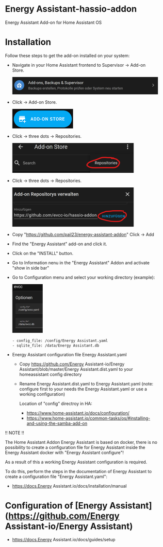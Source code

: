 # Energy Assistant-hassio-addon
Energy Assistant Add-on for Home Assistant OS

# Installation

Follow these steps to get the add-on installed on your system:

  - Navigate in your Home Assistant frontend to Supervisor -> Add-on Store.
  
    <img width="500" src="docs/addonstore.png">
  
  - Click -> Add-on Store.
  
    <img width="200" src="docs/addonstore2.png">
  
  - Click -> three dots -> Repositories.
   
    <img width="400" src="docs/addonstore3.png">
  
  - Click -> three dots -> Repositories.
  
    <img width="400" src="docs/addonstore4.png">
  
  - Copy "https://github.com/pail23/energy-assistant-addon" Click -> Add
  
  - Find the "Energy Assistant" add-on and click it.
  - Click on the "INSTALL" button.
  - Go to Information nenu in the "Energy Assistant" Addon and activate "show in side bar"
  - Go to Configuration menu and select your working directory (example):
  
    <img width="100" src="docs/addonstore5.png">

        - config_file: /config/Energy Assistant.yaml
        - sqlite_file: /data/Energy Assistant.db
  - Energy Assistant configuration file Energy Assistant.yaml
      - Copy https://github.com/Energy Assistant-io/Energy Assistant/blob/master/Energy Assistant.dist.yaml to your homeassistant config directory
      - Rename  Energy Assistant.dist.yaml to Energy Assistant.yaml (note: configure first to your needs the Energy Assistant.yaml or use a working configuration)
        
        Location of "config" directroy in HA:
        - https://www.home-assistant.io/docs/configuration/
        - https://www.home-assistant.io/common-tasks/os/#installing-and-using-the-samba-add-on

!! NOTE !!

The Home Assistant Addon Energy Assistant is based on docker, there is no possibility to create a configuration file for Energy Assistant inside the Energy Assistant docker with "Energy Assistant configure"!

As a result of this a working Energy Assistant configuration is required. 

To do this, perform the steps in the documentation of Energy Assistant to create a configuration file "Energy Assistant.yaml":

  - https://docs.Energy Assistant.io/docs/installation/manual


# Configuration of [Energy Assistant](https://github.com/Energy Assistant-io/Energy Assistant)

   - https://docs.Energy Assistant.io/docs/guides/setup
